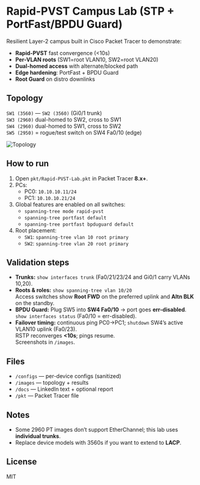 # Rapid-PVST Campus Lab (STP + PortFast/BPDU Guard)

Resilient Layer-2 campus built in Cisco Packet Tracer to demonstrate:
- **Rapid-PVST** fast convergence (<10s)
- **Per-VLAN roots** (SW1=root VLAN10, SW2=root VLAN20)
- **Dual-homed access** with alternate/blocked path
- **Edge hardening**: PortFast + BPDU Guard
- **Root Guard** on distro downlinks

## Topology
`SW1 (3560)` — `SW2 (3560)` (Gi0/1 trunk)  
`SW3 (2960)` dual-homed to SW2, cross to SW1  
`SW4 (2960)` dual-homed to SW1, cross to SW2  
`SW5 (2950)` = rogue/test switch on SW4 Fa0/10 (edge)

![Topology](images/topology.png)

## How to run
1. Open `pkt/Rapid-PVST-Lab.pkt` in Packet Tracer **8.x+**.  
2. PCs:
   - PC0: `10.10.10.11/24`
   - PC1: `10.10.10.21/24`
3. Global features are enabled on all switches:
   - `spanning-tree mode rapid-pvst`
   - `spanning-tree portfast default`
   - `spanning-tree portfast bpduguard default`
4. Root placement:
   - `SW1`: `spanning-tree vlan 10 root primary`
   - `SW2`: `spanning-tree vlan 20 root primary`

## Validation steps
- **Trunks:** `show interfaces trunk` (Fa0/21/23/24 and Gi0/1 carry VLANs 10,20).
- **Roots & roles:** `show spanning-tree vlan 10/20`  
  Access switches show **Root FWD** on the preferred uplink and **Altn BLK** on the standby.
- **BPDU Guard:** Plug SW5 into **SW4 Fa0/10** → port goes **err-disabled**.  
  `show interfaces status` (Fa0/10 = err-disabled).
- **Failover timing:** continuous ping PC0→PC1; `shutdown` SW4’s active VLAN10 uplink (Fa0/23).  
  RSTP reconverges **<10s**; pings resume.  
  Screenshots in `/images`.

## Files
- `/configs` — per-device configs (sanitized)
- `/images` — topology + results
- `/docs` — LinkedIn text + optional report
- `/pkt` — Packet Tracer file

## Notes
- Some 2960 PT images don’t support EtherChannel; this lab uses **individual trunks**.  
- Replace device models with 3560s if you want to extend to **LACP**.

## License
MIT
